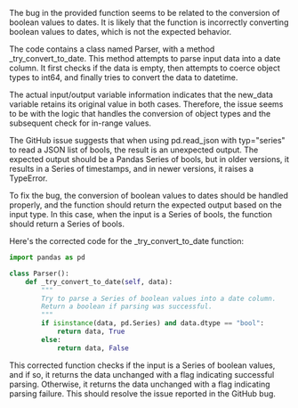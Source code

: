 The bug in the provided function seems to be related to the conversion of boolean values to dates. It is likely that the function is incorrectly converting boolean values to dates, which is not the expected behavior.

The code contains a class named Parser, with a method _try_convert_to_date. This method attempts to parse input data into a date column. It first checks if the data is empty, then attempts to coerce object types to int64, and finally tries to convert the data to datetime.

The actual input/output variable information indicates that the new_data variable retains its original value in both cases. Therefore, the issue seems to be with the logic that handles the conversion of object types and the subsequent check for in-range values.

The GitHub issue suggests that when using pd.read_json with typ="series" to read a JSON list of bools, the result is an unexpected output. The expected output should be a Pandas Series of bools, but in older versions, it results in a Series of timestamps, and in newer versions, it raises a TypeError.

To fix the bug, the conversion of boolean values to dates should be handled properly, and the function should return the expected output based on the input type. In this case, when the input is a Series of bools, the function should return a Series of bools.

Here's the corrected code for the _try_convert_to_date function:

```python
import pandas as pd

class Parser():
    def _try_convert_to_date(self, data):
        """
        Try to parse a Series of boolean values into a date column.
        Return a boolean if parsing was successful.
        """
        if isinstance(data, pd.Series) and data.dtype == "bool":
            return data, True
        else:
            return data, False
```

This corrected function checks if the input is a Series of boolean values, and if so, it returns the data unchanged with a flag indicating successful parsing. Otherwise, it returns the data unchanged with a flag indicating parsing failure. This should resolve the issue reported in the GitHub bug.